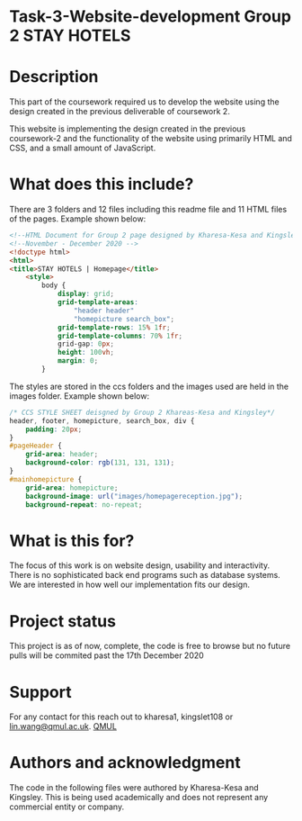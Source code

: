 # Task-3-Website-development Group 2 STAY HOTELS

# Description 

This part of the coursework required us to develop the website using the design created in the previous deliverable of coursework 2.

This website is implementing the design created in the previous coursework-2 and the functionality of the website using primarily HTML and CSS, and a small amount of JavaScript.

# What does this include?

There are 3 folders and 12 files including this readme file and 11 HTML files of the pages. 
Example shown below:

```html
<!--HTML Document for Group 2 page designed by Kharesa-Kesa and Kingsley Charles -->
<!--November - December 2020 -->
<!doctype html>
<html>
<title>STAY HOTELS | Homepage</title>
    <style>
        body { 
            display: grid;
            grid-template-areas: 
                "header header"
                "homepicture search_box";
            grid-template-rows: 15% 1fr;
            grid-template-columns: 70% 1fr;
            grid-gap: 0px;
            height: 100vh;
            margin: 0;
        }
```
The styles are stored in the ccs folders and the images used are held in the images folder.
Example shown below:

```css
/* CCS STYLE SHEET deisgned by Group 2 Khareas-Kesa and Kingsley*/
header, footer, homepicture, search_box, div {
    padding: 20px;
}
#pageHeader {
    grid-area: header;
    background-color: rgb(131, 131, 131);
}
#mainhomepicture { 
    grid-area: homepicture;
    background-image: url("images/homepagereception.jpg");
    background-repeat: no-repeat;
```

# What is this for?

The focus of this work is on website design, usability and interactivity. There is no sophisticated back end programs such as database systems. We are interested in how well our implementation fits our design.

# Project status

This project is as of now, complete, the code is free to browse but no future pulls will be commited past the 17th December 2020

# Support

For any contact for this reach out to kharesa1, kingslet108 or lin.wang@qmul.ac.uk. [QMUL](https://qmplus.qmul.ac.uk/course/view.php?id=15599)

# Authors and acknowledgment

The code in the following files were authored by Kharesa-Kesa and Kingsley. This is being used academically and does not represent any commercial entity or company.
